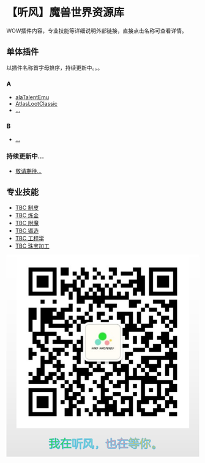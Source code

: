 # 【听风】魔兽世界资源库

WOW插件内容，专业技能等详细说明外部链接，直接点击名称可查看详情。


## 单体插件

以插件名称首字母排序，持续更新中。。。

### A

- [alaTalentEmu](./addons/alaTalentEmu.md)
- [AtlasLootClassic](./addons/AtlasLootClassic.md)
- [...]()

### B

- [...]()


### 持续更新中...

- [敬请期待...](./addons/forward.md)


## 专业技能

- [TBC 制皮](./skill/leather.md)
- [TBC 炼金](./skill/alchemy.md)
- [TBC 附魔](./skill/enchantment.md)
- [TBC 锻造](./skill/forging.md)
- [TBC 工程学](./skill/engineering.md)
- [TBC 珠宝加工](./skill/jewelcrafting.md)


![wechat](./wechat.png)